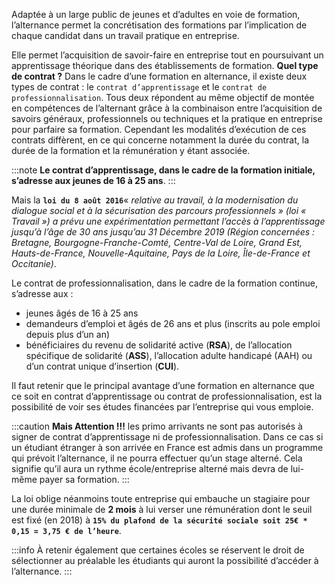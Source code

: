 

Adaptée à un large public de jeunes et d’adultes en voie de formation, l’alternance permet la concrétisation des formations par l’implication de chaque candidat dans un travail pratique en entreprise.

Elle permet l’acquisition de savoir-faire en entreprise tout en poursuivant un apprentissage théorique dans des établissements de formation. **Quel type de contrat ?** Dans le cadre d’une formation en alternance, il existe deux types de contrat : le `contrat d’apprentissage` et le `contrat de professionnalisation`. Tous deux répondent au même objectif de montée en compétences de l’alternant grâce à la combinaison entre l’acquisition de savoirs généraux, professionnels ou techniques et la pratique en entreprise pour parfaire sa formation. Cependant les modalités d’exécution de ces contrats diffèrent, en ce qui concerne notamment la durée du contrat, la durée de la formation et la rémunération y étant associée.

:::note
**Le contrat d’apprentissage, dans le cadre de la formation initiale, s’adresse aux jeunes de 16 à 25 ans**.
:::

Mais la **`loi du 8 août 2016`**« *relative au travail, à la modernisation du dialogue social et à la sécurisation des parcours professionnels » (loi « Travail ») a prévu une expérimentation
permettant l’accès à l’apprentissage jusqu’à l’âge de 30 ans jusqu’au 31 Décembre 2019 (Région concernées : Bretagne, Bourgogne-Franche-Comté, Centre-Val de Loire, Grand Est, Hauts-de-France, Nouvelle-Aquitaine, Pays de la Loire, Île-de-France et Occitanie)*.

Le contrat de professionnalisation, dans le cadre de la formation continue, s’adresse aux :
- jeunes âgés de 16 à 25 ans
- demandeurs d’emploi et âgés de 26 ans et plus (inscrits au pole emploi depuis plus d’un an)
- bénéficiaires du revenu de solidarité active (**RSA**), de l’allocation spécifique de solidarité (**ASS**), l’allocation adulte handicapé (AAH) ou d’un contrat unique d’insertion (**CUI**).

Il faut retenir que le principal avantage d’une formation en alternance que ce soit en contrat d’apprentissage ou contrat de professionnalisation, est la possibilité de voir ses études financées par l’entreprise qui vous emploie.

:::caution
**Mais Attention !!!** les primo arrivants ne sont pas autorisés à signer de contrat d’apprentissage ni de professionnalisation. Dans ce cas si un étudiant étranger à son arrivée en France est admis dans un programme qui prévoit l’alternance, il ne pourra effectuer qu’un stage alterné.
Cela signifie qu’il aura un rythme école/entreprise alterné mais devra de lui-même payer sa formation.
:::

La loi oblige néanmoins toute entreprise qui embauche un stagiaire pour une durée minimale de **2 mois** à lui verser une rémunération dont le seuil est fixé (en 2018) à **`15% du plafond de la sécurité sociale soit 25€ * 0,15 = 3,75 € de l’heure`**.

:::info
À retenir également que certaines écoles se réservent le droit de sélectionner au préalable les étudiants qui auront la possibilité d’accéder à l’alternance.
:::